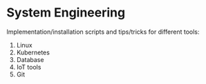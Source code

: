 # System Engineering
Implementation/installation scripts and tips/tricks for different tools:
1. Linux
2. Kubernetes
3. Database
4. IoT tools
5. Git
